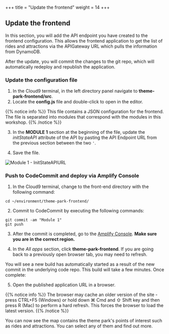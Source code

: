 +++
title = "Update the frontend"
weight = 14
+++

## Update the frontend

In this section, you will add the API endpoint you have created to the frontend configuration. This allows the frontend application to get the list of rides and attractions via the APIGateway URL which pulls the information from DynamoDB.

After the update, you will commit the changes to the git repo, which will automatically redeploy and republish the application.

### Update the configuration file

1. In the Cloud9 terminal, in the left directory panel navigate to **theme-park-frontend/src**. 
2. Locate the **config.js** file and double-click to open in the editor.

{{% notice info %}}
This file contains a JSON configuration for the frontend. The file is separated into modules that correspond with the modules in this workshop.
{{% /notice %}}
 
3. In the **MODULE 1** section at the beginning of the file, update the *initStateAPI* attribute of the API by pasting the API Endpoint URL from the previous section between the two ```'```.

4. Save the file.

![Module 1 - InitStateAPIURL](../images/module1-initStateAPI.png)

### Push to CodeCommit and deploy via Amplify Console

1. In the Cloud9 terminal, change to the front-end directory with the following command:
``` 
cd ~/environment/theme-park-frontend/
```
2. Commit to CodeCommit by executing the following commands:
```
git commit -am "Module 1"
git push
```
3. After the commit is completed, go to the [Amplify Console](https://console.aws.amazon.com/amplify/). **Make sure you are in the correct region.**

4. In the *All apps* section, click **theme-park-frontend**. If you are going back to a previously open browser tab, you may need to refresh.

You will see a new build has automatically started as a result of the new commit in the underlying code repo. This build will take a few minutes. Once complete:

5. Open the published application URL in a browser.

{{% notice info %}}
The browser may cache an older version of the site - press CTRL+F5 (Windows) or hold down ⌘ Cmd and ⇧ Shift key and then press R (Mac) to perform a hard refresh. This forces the browser to load the latest version.
{{% /notice %}}

You can now see the map contains the theme park's points of interest such as rides and attractions. You can select any of them and find out more.
